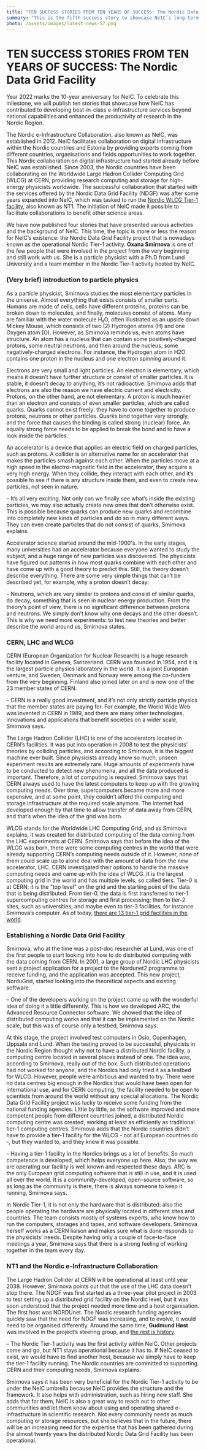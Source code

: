 ```yaml
---
title: "TEN SUCCESS STORIES FROM TEN YEARS OF SUCCESS: The Nordic Data Grid Facility"
summary: "This is the fifth success story to showcase NeIC’s long-term impact on and benefits for the Nordic Region. This time, the topic is more or less the reason for NeIC’s existence: the Nordic Data Grid Facility project that is nowadays known as the operational Nordic Tier-1 activity." 
photo: /assets/images/latest-news-57.png
---
```


TEN SUCCESS STORIES FROM TEN YEARS OF SUCCESS: The Nordic Data Grid Facility
===========================

Year 2022 marks the 10-year anniversary for NeIC. To celebrate this milestone, we will publish ten stories that showcase how NeIC has contributed to developing best-in-class e-infrastructure services beyond national capabilities and enhanced the productivity of research in the Nordic Region. 

The Nordic e-Infrastructure Collaboration, also known as NeIC, was established in 2012. NeIC facilitates collaboration on digital infrastructure within the Nordic countries and Estonia by providing experts coming from different countries, organisations and fields opportunities to work together. This Nordic collaboration on digital infrastructure had started already before NeIC was established. Since 2003, the Nordic countries have been collaborating on the Worldwide Large Hadron Collider Computing Grid (WLCG) at CERN, providing research computing and storage for high-energy physicists worldwide. The successful collaboration that started with the services offered by the Nordic Data Grid Facility (NDGF) was after some years expanded into NeIC, which was tasked to run the [Nordic WLCG Tier-1 facility](https://neic.no/nt1/), also known as NT1. The initiation of NeIC made it possible to facilitate collaborations to benefit other science areas.

We have now published four stories that have presented various activities and the background of NeIC. This time, the topic is more or less the reason for NeIC’s existence: the Nordic Data Grid Facility project that is nowadays known as the operational Nordic Tier-1 activity. **Oxana Smirnova** is one of the few people that were involved in the project from the very beginning and still work with us. She is a particle physicist with a Ph.D from Lund University and a team member in the Nordic Tier-1 activity hosted by NeIC. 

### (Very brief) introduction to particle physics 

As a particle physicist, Smirnova studies the most elementary particles in the universe. Almost everything that exists consists of smaller parts. Humans are made of cells, cells have different proteins, proteins can be broken down to molecules, and finally, molecules consist of atoms. Many are familiar with the water molecule H₂O, often illustrated as an upside down Mickey Mouse, which consists of two (2) Hydrogen atoms (H) and one Oxygen atom (O). However, as Smirnova reminds us, even atoms have structure. An atom has a nucleus that can contain some positively-charged protons, some neutral neutrons, and then around the nucleus, some negatively-charged electrons. For instance, the Hydrogen atom in H2O contains one proton in the nucleus and one electron spinning around it. 

Electrons are very small and light particles. An electron is elementary, which means it doesn’t have further structure or consist of smaller particles. It is stable, it doesn’t decay to anything, it’s not radioactive. Smirnova adds that electrons are also the reason we have electric current and electricity. Protons, on the other hand, are not elementary. A proton is much heavier than an electron and consists of even smaller particles, which are called quarks. Quarks cannot exist freely: they have to come together to produce protons, neutrons or other particles. Quarks bind together very strongly, and the force that causes the binding is called strong (nuclear) force. An equally strong force needs to be applied to break the bond and to have a look inside the particles. 

An accelerator is a device that applies an electric field on charged particles, such as protons. A collider is an alternative name for an accelerator that makes the particles smash against each other. When the particles move at a high speed in the electro-magnetic field in the accelerator, they acquire a very high energy. When they collide, they interact with each other, and it’s possible to see if there is any structure inside them, and even to create new particles, not seen in nature.

– It’s all very exciting. Not only can we finally see what’s inside the existing particles, we may also actually create new ones that don’t otherwise exist. This is possible because quarks can produce new quarks and recombine into completely new kinds of particles and do so in many different ways. They can even create particles that do not consist of quarks, Smirnova explains.

Accelerator science started around the mid-1900's. In the early stages, many universities had an accelerator because everyone wanted to study the subject, and a huge range of new particles was discovered. The physicists have figured out patterns in how most quarks combine with each other and have come up with a good theory to predict this. Still, the theory doesn’t describe everything. There are some very simple things that can’t be described yet, for example, why a proton doesn’t decay. 

– Neutrons, which are very similar to protons and consist of similar quarks, do decay, something that is seen in nuclear energy production. From the theory’s point of view, there is no significant difference between protons and neutrons. We simply don’t know why one decays and the other doesn’t. This is why we need more experiments: to test new theories and better describe the world around us, Smirnova states. 

### CERN, LHC and WLCG

CERN (European Organization for Nuclear Research) is a huge research facility located in Geneva, Switzerland. CERN was founded in 1954, and it is the largest particle physics laboratory in the world. It is a joint European venture, and Sweden, Denmark and Norway were among the co-funders from the very beginning. Finland also joined later on and is now one of the 23 member states of CERN.

– CERN is a really good investment, and it’s not only strictly particle physics that the member states are paying for. For example, the World Wide Web was invented in CERN in 1989, and there are many other technologies, innovations and applications that benefit societies on a wider scale, Smirnova says.

The Large Hadron Collider (LHC) is one of the accelerators located in CERN’s facilities. It was put into operation in 2008 to test the physicists’ theories by colliding particles, and according to Smirnova, it is the biggest machine ever built. Since physicists already know so much, unseen experiment results are extremely rare. Huge amounts of experiments have to be conducted to detect new phenomena, and all the data produced is important. Therefore, a lot of computing is required. Smirnova says that CERN always used to have the latest computers to keep up with the growing computing needs. Over time, supercomputers became more and more expensive, and at some point, they couldn’t afford the computing and storage infrastructure at the required scale anymore. The internet had developed enough by that time to allow transfer of data away from CERN, and that’s when the idea of the grid was born.

WLCG stands for the Worldwide LHC Computing Grid, and as Smirnova explains, it was created for distributed computing of the data coming from the LHC experiments at CERN. Smirnova says that before the idea of the WLCG was born, there were some computing centres in the world that were already supporting CERN’s computing needs outside of it. However, none of them could scale up to alone deal with the amount of data from the new accelerator, LHC. CERN investigated their options to handle the massive computing needs and came up with the idea of WLCG. It is the largest computing grid in the world and has multiple levels, so called tiers. Tier-0 is at CERN: it is the "top level" on the grid and the starting point of the data that is being distributed. From tier-0, the data is first transferred to tier-1 supercomputing centres for storage and first processing; then to tier-2 sites, such as universities; and maybe even to tier-3 facilities, for instance Smirnova’s computer. As of today, [there are 13 tier-1 grid facilities in the world](https://home.cern/science/computing/grid-system-tiers). 

### Establishing a Nordic Data Grid Facility

Smirnova, who at the time was a post-doc researcher at Lund, was one of the first people to start looking into how to do distributed computing with the data coming from CERN. In 2001, a large group of Nordic LHC physicists sent a project application for a project to the Nordunet2 programme to receive funding, and the application was accepted. This new project, NorduGrid, started looking into the theoretical aspects and existing software.

– One of the developers working on the project came up with the wonderful idea of doing it a little differently. This is how we developed ARC, the Advanced Resource Connector software. We showed that the idea of distributed computing works and that it can be implemented on the Nordic scale, but this was of course only a testbed, Smirnova says. 

At this stage, the project involved test computers in Oslo, Copenhagen, Uppsala and Lund. When the testing proved to be successful, physicists in the Nordic Region thought why not to have a distributed Nordic facility, a computing centre located in several places instead of one. The idea was, according to Smirnova, really out of the box. Such distributed operations had not worked for anyone, and the Nordics had only tried it as a testbed for WLCG. However, people were ambitious and wanted to try. There were no data centres big enough in the Nordics that would have been open for international use, and for CERN computing, the facility needed to be open to scientists from around the world without any special allocations. The Nordic Data Grid Facility project was lucky to receive some funding from the national funding agencies. Little by little, as the software improved and more competent people from different countries joined, a distributed Nordic computing centre was created, working at least as efficiently as traditional tier-1 computing centres. Smirnova adds that the Nordic countries didn’t have to provide a tier-1 facility for the WLCG - not all European countries do -, but they wanted to, and they knew it was possible.

– Having a tier-1 facility in the Nordics brings us a lot of benefits. So much competence is developed, which helps everyone up here. Also, the way we are operating our facility is well known and respected these days. ARC is the only European grid computing software that is still in use, and it is used all over the world. It is a community-developed, open-source software, so as long as the community is there, there is always someone to keep it running, Smirnova says. 

In Nordic Tier-1, it is not only the hardware that is distributed: also the people operating the hardware are physically located in different sites and countries. The team consists mostly of systems experts, who know how to run the computers, storages and tapes, and software developers. Smirnova herself works as a CERN liaison and makes sure what is done responds to the physicists’ needs. Despite having only a couple of face-to-face meetings a year, Smirnova says that there is a strong feeling of working together in the team every day. 

### NT1 and the Nordic e-Infrastructure Collaboration

The Large Hadron Collider at CERN will be operational at least until year 2038. However, Smirnova points out that the use of the LHC data doesn’t stop there. The NDGF was first started as a three-year pilot project in 2003 to test setting up a distributed grid facility on the Nordic level, but it was soon understood that the project needed more time and a host organisation. The first host was NORDUnet. The Nordic research funding agencies quickly saw that the need for NDGF was increasing, and to evolve, it would need to be organised differently. Around the same time, **Gudmund Høst** was involved in the project’s steering group, and [the rest is history](https://neic.no/news/2022/06/08/fourth-success-story/). 

– The Nordic Tier-1 activity was the first activity within NeIC. Other projects come and go, but NT1 stays operational because it has to. If NeIC ceased to exist, we would have to find another host, because we simply have to keep the tier-1 facility running. The Nordic countries are committed to supporting CERN and their computing needs, Smirnova explains. 

Smirnova says it has been very beneficial for the Nordic Tier-1 activity to be under the NeIC umbrella because NeIC provides the structure and the framework. It also helps with administration, such as hiring new staff. She adds that for them, NeIC is also a great way to reach out to other communities and let them know about using and operating shared e-infrastructure in scientific research. Not every community needs as much computing or storage resources, but she believes that in the future, there will be an increasing need for the expertise that has been gathered during the almost twenty years the distributed Nordic Data Grid Facility has been operational. 
